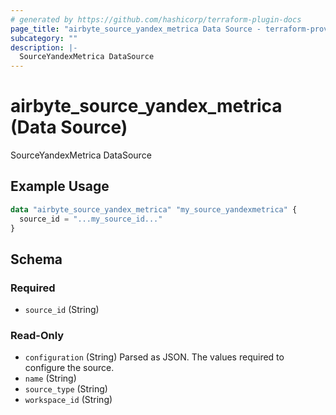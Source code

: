 ```yaml
---
# generated by https://github.com/hashicorp/terraform-plugin-docs
page_title: "airbyte_source_yandex_metrica Data Source - terraform-provider-airbyte"
subcategory: ""
description: |-
  SourceYandexMetrica DataSource
---
```


# airbyte_source_yandex_metrica (Data Source)

SourceYandexMetrica DataSource

## Example Usage

```terraform
data "airbyte_source_yandex_metrica" "my_source_yandexmetrica" {
  source_id = "...my_source_id..."
}
```

<!-- schema generated by tfplugindocs -->
## Schema

### Required

- `source_id` (String)

### Read-Only

- `configuration` (String) Parsed as JSON.
The values required to configure the source.
- `name` (String)
- `source_type` (String)
- `workspace_id` (String)


